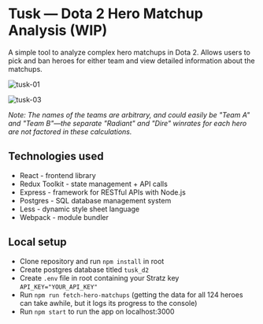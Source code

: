 # Tusk — Dota 2 Hero Matchup Analysis (WIP)

A simple tool to analyze complex hero matchups in Dota 2. Allows users to pick and ban heroes for either team and view detailed information about the matchups.

![tusk-01](https://github.com/l-ohman/tusk-d2/assets/101072281/da90b65a-b14e-4142-ae16-1075f3232491)

![tusk-03](https://github.com/l-ohman/tusk-d2/assets/101072281/4b1aa469-425e-45ce-b22b-b85ce7218827)

_Note: The names of the teams are arbitrary, and could easily be "Team A" and "Team B"—the separate "Radiant" and "Dire" winrates for each hero are not factored in these calculations._

## Technologies used

- React - frontend library
- Redux Toolkit - state management + API calls
- Express - framework for RESTful APIs with Node.js
- Postgres - SQL database management system
- Less - dynamic style sheet language
- Webpack - module bundler

## Local setup

- Clone repository and run `npm install` in root
- Create postgres database titled `tusk_d2`
- Create `.env` file in root containing your Stratz key `API_KEY="YOUR_API_KEY"`
- Run `npm run fetch-hero-matchups` (getting the data for all 124 heroes can take awhile, but it logs its progress to the console)
- Run `npm start` to run the app on localhost:3000
